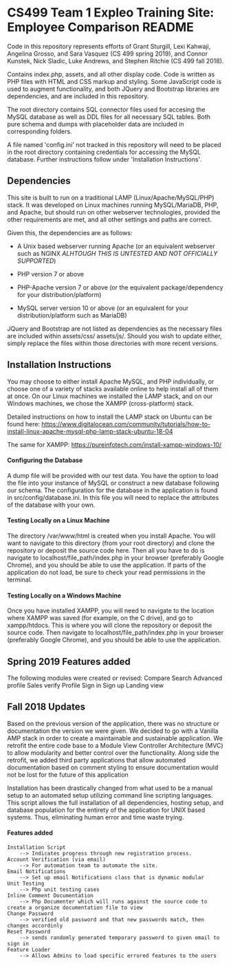 
# CS499 Team 1 Expleo Training Site: Employee Comparison README



Code in this repository represents efforts of Grant Sturgill, Lexi Kahwaji, Angelina Grosso, and Sara Vasquez (CS 499 spring 2019), and Connor Kunstek, Nick Sladic, Luke Andrews, and Stephen Ritchie (CS 499 fall 2018).



Contains index.php, assets, and all other display code. Code is written as PHP files with HTML and CSS markup and styling. Some JavaScript code is used to augment functionality, and both JQuery and Bootstrap libraries are dependencies, and are included in this repository.



The root directory contains SQL connector files used for accesing the MySQL database as well as DDL files for all necessary SQL tables. Both pure schema and dumps with placeholder data are included in corresponding folders.



A file named 'config.ini' not tracked in this repository will need to be placed in the root directory containing credentials for accessing the MySQL database. Further instructions follow under 'Installation Instructions'.



## Dependencies



This site is built to run on a traditional LAMP (Linux/Apache/MySQL/PHP) stack. It was developed on Linux machines running MySQL/MariaDB, PHP, and Apache, but should run on other webserver technologies, provided the other requirements are met, and all other settings and paths are correct.



Given this, the dependencies are as follows:



- A Unix based webserver running Apache (or an equivalent webserver such as NGINX *ALHTOUGH THIS IS UNTESTED AND NOT OFFICIALLY SUPPORTED*)

- PHP version 7 or above

- PHP-Apache version 7 or above (or the equivalent package/dependency for your distribution/platform)

- MySQL server version 10 or above (or an equivalent for your distribution/platform such as MariaDB)



JQuery and Bootstrap are not listed as dependencies as the necessary files are included within assets/css/ assets/js/. Should you wish to update either, simply replace the files within those directories with more recent versions.



## Installation Instructions


You may choose to either install Apache MySQL, and PHP individually, or choose one of a variety of stacks available online to help install all of them at once. On our Linux machines we installed the LAMP stack, and on our Windows machines, we chose the XAMPP (cross-platform) stack. 

Detailed instructions on how to install the LAMP stack on Ubuntu can be found here: https://www.digitalocean.com/community/tutorials/how-to-install-linux-apache-mysql-php-lamp-stack-ubuntu-18-04 

The same for XAMPP: https://pureinfotech.com/install-xampp-windows-10/ 



#### Configuring the Database


A dump file will be provided with our test data. You have the option to load the file into your instance of MySQL or construct a new database following our schema. The configuration for the database in the application is found in src/config/database.ini. In this file you will need to replace the attributes of the database with your own. 



#### Testing Locally on a Linux Machine


The directory /var/www/html is created when you install Apache. You will want to navigate to this directory (from your root directory) and clone the repository or deposit the source code here. Then all you have to do is navigate to localhost/file_path/index.php in your browser (preferably Google Chrome), and you should be able to use the application. If parts of the application do not load, be sure to check your read permissions in the terminal. 

#### Testing Locally on a Windows Machine


Once you have installed XAMPP, you will need to navigate to the location where XAMPP was saved (for example, on the C drive), and go to xampp/htdocs. This is where you will clone the repository or deposit the source code. Then navigate to localhost/file_path/index.php in your browser (preferably Google Chrome), and you should be able to use the application. 



## Spring 2019 Features added

The following modules were created or revised:
	Compare
	Search
	Advanced profile
	Sales verify
	Profile
	Sign in
	Sign up
	Landing view


## Fall 2018 Updates


Based on the previous version of the application, there was no structure or documentation the version we were given. We decided to go with a Vanilla AMP stack in order to create a maintainable and sustainable application. We retrofit the entire code base to a Module View Controller Architecture (MVC) to allow modularity and better control over the functionality. Along side the retrofit, we added third party applications that allow automated documentation based on comment styling to ensure documentation would not be lost for the future of this application



Installation has been drastically changed from what used to be a manual setup to an automated setup utilizing command line scripting languages. This script allows the full installation of all dependencies, hosting setup, and database population for the entirety of the application for UNIX based systems. Thus, eliminating human error and time waste trying.


#### Features added

	Installation Script				
    	--> Indicates progress through new registration process.
	Account Verification (via email)				
    	--> For automation team to automate the site.
	Email Notifications
    	--> Set up email Notifications class that is dynamic modular
	Unit Testing
    	--> Php unit testing cases
    Inline Comment Documentation
    	-->	Php Documenter which will runs against the source code to create a organize documentation file to view
    Change Password
        --> verified old password and that new passwords match, then changes accordinly
    Reset Password
        --> sends randomly generated temporary password to given email to sign in
    Feature Loader
    	--> Allows Admins to load specific errored features to the users
